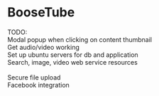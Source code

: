 BooseTube
=========

TODO:
<br>
Modal popup when clicking on content thumbnail<br>
Get audio/video working<br>
Set up ubuntu servers for db and application<br>
Search, image, video web service resources<br>
<br>
Secure file upload<br>
Facebook integration<br>
